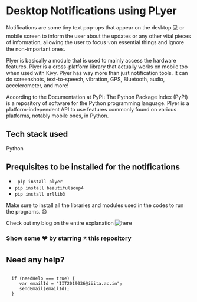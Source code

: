 
# Desktop Notifications using PLyer

Notifications are some tiny text pop-ups that appear on the desktop 💻 or mobile screen to inform the user about the updates or any other vital pieces of information, allowing the user to focus 💡on essential things and ignore the non-important ones.


Plyer is basically a module that is used to mainly access the hardware features. Plyer is a cross-platform library that actually works on mobile too when used with Kivy. Plyer has way more than just notification tools. It can do screenshots, text-to-speech, vibration, GPS, Bluetooth, audio, accelerometer, and more!


According to the Documentation at PyPI:
The Python Package Index (PyPI) is a repository of software for the Python programming language.
Plyer is a platform-independent API to use features commonly found on various platforms, notably mobile ones, in Python.

## Tech stack used
Python

## Prequisites to be installed for the notifications
* ``` pip install plyer```
* ```pip install beautifulsoup4```
* ```pip install urllib3```



Make sure to install all the libraries and modules used in the codes to run the programs. :smile:



Check out my blog on the entire explanation ![here](link)




### Show some :heart: by starring :star: this repository

## Need any help?
``` 

  if (needHelp === true) {
     var emailId = "IIT2019036@iiita.ac.in";
     sendEmail(emailId);
  }
  ```